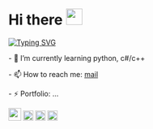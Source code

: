 <h1 align="left">Hi there
<img src="https://github.com/blackcater/blackcater/raw/main/images/Hi.gif" height="32"/></h1>

[![Typing SVG](https://readme-typing-svg.demolab.com/?lines=I`m+a+junior+developer;and+student+from+Moscow)](https://git.io/typing-svg)

<p>- 🌱 I’m currently learning python, c#/c++</p>
<p>- 📫 How to reach me: <a href="mailto:bernikolay09@gmail.com">mail</a></p>
<p>- ⚡ Portfolio: ...</p>
<img height="25" width="25" src="https://cdn.simpleicons.org/arduino/white"/>
<img height="20" width="20" src="https://cdn.simpleicons.org/cplusplus/white"/>
<img height="20" width="20" src="https://cdn.simpleicons.org/pycharm/white"/>
<img height="20" width="20" src="https://cdn.simpleicons.org/sharp/white"/>
